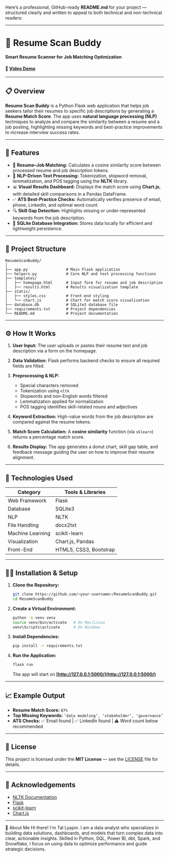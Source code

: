 Here’s a professional, GitHub-ready **README.md** for your project — structured clearly and written to appeal to both technical and non-technical readers:

---

# 🧠 Resume Scan Buddy

**Smart Resume Scanner for Job Matching Optimization**

#### 🎥 [Video Demo](https://www.youtube.com/watch?v=-2ggXc5vS3M)

---

## 📋 Overview

**Resume Scan Buddy** is a Python Flask web application that helps job seekers tailor their resumes to specific job descriptions by generating a **Resume Match Score**. The app uses **natural language processing (NLP)** techniques to analyze and compare the similarity between a resume and a job posting, highlighting missing keywords and best-practice improvements to increase interview success rates.

---

## 🚀 Features

* 🧩 **Resume–Job Matching:** Calculates a cosine similarity score between processed resume and job description tokens.
* 🧠 **NLP-Driven Text Processing:** Tokenization, stopword removal, lemmatization, and POS tagging using the **NLTK** library.
* 📊 **Visual Results Dashboard:** Displays the match score using **Chart.js**, with detailed skill comparisons in a Pandas DataFrame.
* ✅ **ATS Best-Practice Checks:** Automatically verifies presence of email, phone, LinkedIn, and optimal word count.
* 🔍 **Skill Gap Detection:** Highlights missing or under-represented keywords from the job description.
* 💾 **SQLite Database Integration:** Stores data locally for efficient and lightweight persistence.

---

## 🧱 Project Structure

```
ResumeScanBuddy/
│
├── app.py                 # Main Flask application
├── helpers.py             # Core NLP and text processing functions
├── templates/
│   ├── homepage.html      # Input form for resume and job description
│   ├── results.html       # Results visualization template
├── static/
│   ├── styles.css         # Front-end styling
│   └── chart.js           # Chart for match score visualization
├── database.db            # SQLite3 database file
├── requirements.txt       # Project dependencies
└── README.md              # Project documentation
```

---

## ⚙️ How It Works

1. **User Input:**
   The user uploads or pastes their resume text and job description via a form on the homepage.

2. **Data Validation:**
   Flask performs backend checks to ensure all required fields are filled.

3. **Preprocessing & NLP:**

   * Special characters removed
   * Tokenization using `nltk`
   * Stopwords and non-English words filtered
   * Lemmatization applied for normalization
   * POS tagging identifies skill-related nouns and adjectives

4. **Keyword Extraction:**
   High-value words from the job description are compared against the resume tokens.

5. **Match Score Calculation:**
   A **cosine similarity** function (via `sklearn`) returns a percentage match score.

6. **Results Display:**
   The app generates a donut chart, skill gap table, and feedback message guiding the user on how to improve their resume alignment.

---

## 🧰 Technologies Used

| Category         | Tools & Libraries      |
| ---------------- | ---------------------- |
| Web Framework    | Flask                  |
| Database         | SQLite3                |
| NLP              | NLTK                   |
| File Handling    | docx2txt               |
| Machine Learning | scikit-learn           |
| Visualization    | Chart.js, Pandas       |
| Front-End        | HTML5, CSS3, Bootstrap |

---

## 🧑‍💻 Installation & Setup

1. **Clone the Repository:**

   ```bash
   git clone https://github.com/<your-username>/ResumeScanBuddy.git
   cd ResumeScanBuddy
   ```

2. **Create a Virtual Environment:**

   ```bash
   python -m venv venv
   source venv/bin/activate   # On Mac/Linux
   venv\Scripts\activate      # On Windows
   ```

3. **Install Dependencies:**

   ```bash
   pip install -r requirements.txt
   ```

4. **Run the Application:**

   ```bash
   flask run
   ```

   The app will start on **[http://127.0.0.1:5000/](http://127.0.0.1:5000/)**

---

## 📈 Example Output

* **Resume Match Score:** `87%`
* **Top Missing Keywords:** `‘data modeling’, ‘stakeholder’, ‘governance’`
* **ATS Checks:** ✅ Email found | ✅ LinkedIn found | ⚠️ Word count below recommended

---


## 📜 License

This project is licensed under the **MIT License** — see the [LICENSE](./LICENSE) file for details.

---

## 💬 Acknowledgements

* [NLTK Documentation](https://www.nltk.org/)
* [Flask](https://flask.palletsprojects.com/)
* [scikit-learn](https://scikit-learn.org/)
* [Chart.js](https://www.chartjs.org/)

---

🌟 About Me
Hi there! I'm Tal Lyapin. I am a data analyst who specializes in building data solutions, dashboards, and models that turn complex data into clear, actionable insights. Skilled in Python, SQL, Power BI, dbt, Spark, and Snowflake, I focus on using data to optimize performance and guide strategic decisions.
